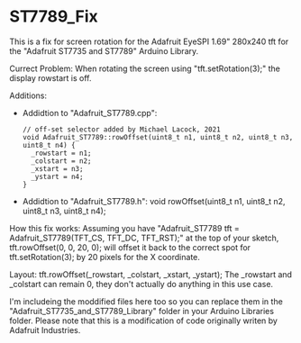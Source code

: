 # ST7789_Fix

This is a fix for screen rotation for the Adafruit EyeSPI 1.69" 280x240 tft
for the "Adafruit ST7735 and ST7789" Arduino Library.  

Currect Problem:
When rotating the screen using "tft.setRotation(3);" the display rowstart is off.

Additions:

- Addidtion to "Adafruit_ST7789.cpp":

      // off-set selector added by Michael Lacock, 2021
      void Adafruit_ST7789::rowOffset(uint8_t n1, uint8_t n2, uint8_t n3, uint8_t n4) {
        _rowstart = n1;
        _colstart = n2;
        _xstart = n3;
        _ystart = n4;
      }
      
- Addidtion to "Adafruit_ST7789.h":
      void rowOffset(uint8_t n1, uint8_t n2, uint8_t n3, uint8_t n4);
      
How this fix works:
Assuming you have "Adafruit_ST7789 tft = Adafruit_ST7789(TFT_CS, TFT_DC, TFT_RST);" at the
top of your sketch, tft.rowOffset(0, 0, 20, 0); will offset it back to the correct spot
for tft.setRotation(3); by 20 pixels for the X coordinate.

Layout:
tft.rowOffset(_rowstart, _colstart, _xstart, _ystart);
The _rowstart and _colstart can remain 0, they don't actually do anything in this use case.

I'm includeing the moddified files here too so you can replace them in the "Adafruit_ST7735_and_ST7789_Library"
folder in your Arduino Libraries folder.  Please note that this is a modification of code originally 
writen by Adafruit Industries.


